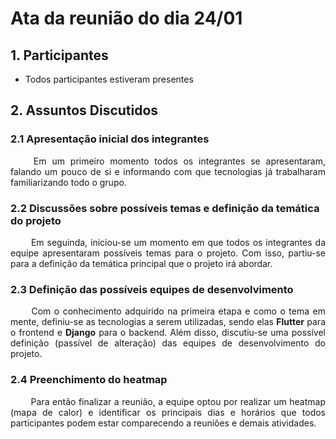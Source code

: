 # Ata da reunião do dia 24/01

## 1. Participantes
- Todos participantes estiveram presentes

## 2. Assuntos Discutidos
### 2.1 Apresentação inicial dos integrantes
<p align="justify">&emsp;&emsp; Em um primeiro momento todos os integrantes se apresentaram, falando um pouco de si e informando com que tecnologias já trabalharam familiarizando todo o grupo.</p>

### 2.2 Discussões sobre possíveis temas e definição da temática do projeto 
<p align="justify">&emsp;&emsp; Em seguinda, iniciou-se um momento em que todos os integrantes da equipe apresentaram possíveis temas para o projeto. Com isso, partiu-se para a definição da temática principal que o projeto irá abordar.</p>

### 2.3 Definição das possíveis equipes de desenvolvimento
<p align="justify">&emsp;&emsp; Com o conhecimento adquirido na primeira etapa e como o tema em mente, definiu-se as tecnologias a serem utilizadas, sendo elas <b>Flutter</b> para o frontend e <b>Django</b> para o backend. Além disso, discutiu-se uma possível definição (passível de alteração) das equipes de desenvolvimento do projeto.</p>

### 2.4 Preenchimento do heatmap
<p align="justify">&emsp;&emsp; Para então finalizar a reunião, a equipe optou por realizar um heatmap (mapa de calor) e identificar os principais dias e horários que todos participantes podem estar comparecendo a reuniões e demais atividades.</p>
